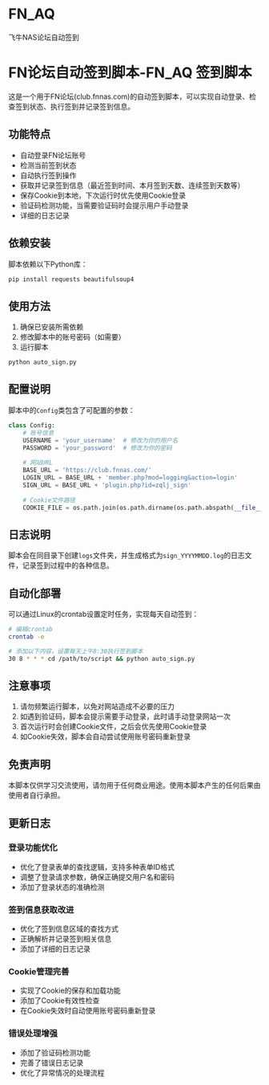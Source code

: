 # FN_AQ
飞牛NAS论坛自动签到

# FN论坛自动签到脚本-FN_AQ 签到脚本

这是一个用于FN论坛(club.fnnas.com)的自动签到脚本，可以实现自动登录、检查签到状态、执行签到并记录签到信息。

## 功能特点

- 自动登录FN论坛账号
- 检测当前签到状态
- 自动执行签到操作
- 获取并记录签到信息（最近签到时间、本月签到天数、连续签到天数等）
- 保存Cookie到本地，下次运行时优先使用Cookie登录
- 验证码检测功能，当需要验证码时会提示用户手动登录
- 详细的日志记录

## 依赖安装

脚本依赖以下Python库：

```bash
pip install requests beautifulsoup4
```

## 使用方法

1. 确保已安装所需依赖
2. 修改脚本中的账号密码（如需要）
3. 运行脚本

```bash
python auto_sign.py
```

## 配置说明

脚本中的`Config`类包含了可配置的参数：

```python
class Config:
    # 账号信息
    USERNAME = 'your_username'  # 修改为你的用户名
    PASSWORD = 'your_password'  # 修改为你的密码
    
    # 网站URL
    BASE_URL = 'https://club.fnnas.com/'
    LOGIN_URL = BASE_URL + 'member.php?mod=logging&action=login'
    SIGN_URL = BASE_URL + 'plugin.php?id=zqlj_sign'
    
    # Cookie文件路径
    COOKIE_FILE = os.path.join(os.path.dirname(os.path.abspath(__file__)), 'cookies.json')
```

## 日志说明

脚本会在同目录下创建`logs`文件夹，并生成格式为`sign_YYYYMMDD.log`的日志文件，记录签到过程中的各种信息。

## 自动化部署

可以通过Linux的crontab设置定时任务，实现每天自动签到：

```bash
# 编辑crontab
crontab -e

# 添加以下内容，设置每天上午8:30执行签到脚本
30 8 * * * cd /path/to/script && python auto_sign.py
```

## 注意事项

1. 请勿频繁运行脚本，以免对网站造成不必要的压力
2. 如遇到验证码，脚本会提示需要手动登录，此时请手动登录网站一次
3. 首次运行时会创建Cookie文件，之后会优先使用Cookie登录
4. 如Cookie失效，脚本会自动尝试使用账号密码重新登录

## 免责声明

本脚本仅供学习交流使用，请勿用于任何商业用途。使用本脚本产生的任何后果由使用者自行承担。

## 更新日志

### 登录功能优化
- 优化了登录表单的查找逻辑，支持多种表单ID格式
- 调整了登录请求参数，确保正确提交用户名和密码
- 添加了登录状态的准确检测

### 签到信息获取改进
- 优化了签到信息区域的查找方式
- 正确解析并记录签到相关信息
- 添加了详细的日志记录

### Cookie管理完善
- 实现了Cookie的保存和加载功能
- 添加了Cookie有效性检查
- 在Cookie失效时自动使用账号密码重新登录

### 错误处理增强
- 添加了验证码检测功能
- 完善了错误日志记录
- 优化了异常情况的处理流程
